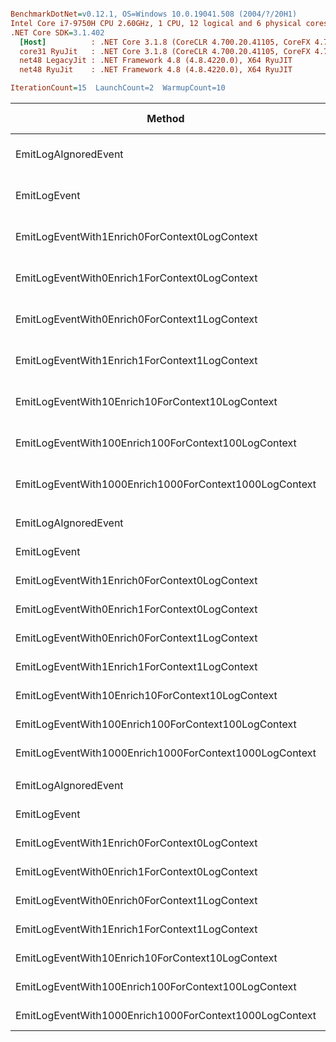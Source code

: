 ``` ini

BenchmarkDotNet=v0.12.1, OS=Windows 10.0.19041.508 (2004/?/20H1)
Intel Core i7-9750H CPU 2.60GHz, 1 CPU, 12 logical and 6 physical cores
.NET Core SDK=3.1.402
  [Host]          : .NET Core 3.1.8 (CoreCLR 4.700.20.41105, CoreFX 4.700.20.41903), X64 RyuJIT
  core31 RyuJit   : .NET Core 3.1.8 (CoreCLR 4.700.20.41105, CoreFX 4.700.20.41903), X64 RyuJIT
  net48 LegacyJit : .NET Framework 4.8 (4.8.4220.0), X64 RyuJIT
  net48 RyuJit    : .NET Framework 4.8 (4.8.4220.0), X64 RyuJIT

IterationCount=15  LaunchCount=2  WarmupCount=10  

```
|                                                 Method |             Job |       Jit |       Runtime |          Mean |        Error |        StdDev |        Median |     Ratio |  RatioSD |   Gen 0 |   Gen 1 | Gen 2 | Allocated |
|------------------------------------------------------- |---------------- |---------- |-------------- |--------------:|-------------:|--------------:|--------------:|----------:|---------:|--------:|--------:|------:|----------:|
|                                   EmitLogAIgnoredEvent |   core31 RyuJit |    RyuJit | .NET Core 3.1 |      13.05 ns |     0.959 ns |      1.345 ns |      14.11 ns |      1.00 |     0.00 |       - |       - |     - |         - |
|                                           EmitLogEvent |   core31 RyuJit |    RyuJit | .NET Core 3.1 |     670.64 ns |     8.838 ns |     13.228 ns |     669.03 ns |     52.04 |     5.31 |  0.0582 |       - |     - |     368 B |
|          EmitLogEventWith1Enrich0ForContext0LogContext |   core31 RyuJit |    RyuJit | .NET Core 3.1 |     735.53 ns |     4.607 ns |      6.896 ns |     735.01 ns |     57.00 |     6.16 |  0.0801 |       - |     - |     504 B |
|          EmitLogEventWith0Enrich1ForContext0LogContext |   core31 RyuJit |    RyuJit | .NET Core 3.1 |     723.96 ns |    11.774 ns |     17.623 ns |     720.16 ns |     56.18 |     6.72 |  0.0763 |       - |     - |     480 B |
|          EmitLogEventWith0Enrich0ForContext1LogContext |   core31 RyuJit |    RyuJit | .NET Core 3.1 |   1,262.26 ns |     8.210 ns |     11.774 ns |   1,262.84 ns |     97.71 |    10.39 |  0.1678 |       - |     - |    1064 B |
|          EmitLogEventWith1Enrich1ForContext1LogContext |   core31 RyuJit |    RyuJit | .NET Core 3.1 |   1,363.80 ns |     9.247 ns |     13.841 ns |   1,363.88 ns |    105.57 |    11.23 |  0.1717 |       - |     - |    1088 B |
|       EmitLogEventWith10Enrich10ForContext10LogContext |   core31 RyuJit |    RyuJit | .NET Core 3.1 |   6,401.11 ns |   136.807 ns |    204.766 ns |   6,324.36 ns |    497.50 |    63.05 |  0.9232 |  0.0076 |     - |    5808 B |
|    EmitLogEventWith100Enrich100ForContext100LogContext |   core31 RyuJit |    RyuJit | .NET Core 3.1 |  54,759.03 ns |   753.653 ns |  1,128.032 ns |  54,616.30 ns |  4,249.74 |   448.49 |  8.3618 |  0.7324 |     - |   52728 B |
| EmitLogEventWith1000Enrich1000ForContext1000LogContext |   core31 RyuJit |    RyuJit | .NET Core 3.1 | 546,012.72 ns | 6,174.566 ns |  9,241.800 ns | 546,090.48 ns | 42,166.20 | 4,037.23 | 83.0078 | 27.3438 |     - |  521769 B |
|                                                        |                 |           |               |               |              |               |               |           |          |         |         |       |           |
|                                   EmitLogAIgnoredEvent | net48 LegacyJit | LegacyJit |      .NET 4.8 |      14.20 ns |     0.294 ns |      0.440 ns |      14.08 ns |      1.00 |     0.00 |       - |       - |     - |         - |
|                                           EmitLogEvent | net48 LegacyJit | LegacyJit |      .NET 4.8 |     668.23 ns |     4.118 ns |      6.163 ns |     669.13 ns |     47.09 |     1.58 |  0.0591 |       - |     - |     377 B |
|          EmitLogEventWith1Enrich0ForContext0LogContext | net48 LegacyJit | LegacyJit |      .NET 4.8 |     769.12 ns |    13.518 ns |     19.387 ns |     762.20 ns |     54.07 |     2.32 |  0.0811 |       - |     - |     514 B |
|          EmitLogEventWith0Enrich1ForContext0LogContext | net48 LegacyJit | LegacyJit |      .NET 4.8 |     721.83 ns |     4.645 ns |      6.952 ns |     723.30 ns |     50.87 |     1.66 |  0.0772 |       - |     - |     489 B |
|          EmitLogEventWith0Enrich0ForContext1LogContext | net48 LegacyJit | LegacyJit |      .NET 4.8 |   1,411.37 ns |    10.539 ns |     15.774 ns |   1,412.95 ns |     99.45 |     2.98 |  0.1717 |       - |     - |    1091 B |
|          EmitLogEventWith1Enrich1ForContext1LogContext | net48 LegacyJit | LegacyJit |      .NET 4.8 |   1,557.38 ns |    27.442 ns |     41.074 ns |   1,546.81 ns |    109.77 |     5.09 |  0.1755 |       - |     - |    1115 B |
|       EmitLogEventWith10Enrich10ForContext10LogContext | net48 LegacyJit | LegacyJit |      .NET 4.8 |   7,168.87 ns |    33.861 ns |     50.682 ns |   7,179.22 ns |    505.16 |    15.63 |  0.9003 |       - |     - |    5705 B |
|    EmitLogEventWith100Enrich100ForContext100LogContext | net48 LegacyJit | LegacyJit |      .NET 4.8 |  63,861.69 ns |   545.340 ns |    816.239 ns |  63,906.55 ns |  4,499.45 |   127.13 |  8.1787 |  0.6104 |     - |   52042 B |
| EmitLogEventWith1000Enrich1000ForContext1000LogContext | net48 LegacyJit | LegacyJit |      .NET 4.8 | 659,609.45 ns | 5,980.986 ns |  8,952.058 ns | 660,877.00 ns | 46,475.05 | 1,390.99 | 82.0313 | 24.4141 |     - |  522323 B |
|                                                        |                 |           |               |               |              |               |               |           |          |         |         |       |           |
|                                   EmitLogAIgnoredEvent |    net48 RyuJit |    RyuJit |      .NET 4.8 |      13.88 ns |     0.153 ns |      0.220 ns |      13.83 ns |      1.00 |     0.00 |       - |       - |     - |         - |
|                                           EmitLogEvent |    net48 RyuJit |    RyuJit |      .NET 4.8 |     671.79 ns |     5.016 ns |      7.507 ns |     672.46 ns |     48.41 |     0.92 |  0.0591 |       - |     - |     377 B |
|          EmitLogEventWith1Enrich0ForContext0LogContext |    net48 RyuJit |    RyuJit |      .NET 4.8 |     758.97 ns |     6.391 ns |      9.566 ns |     759.72 ns |     54.73 |     1.15 |  0.0811 |       - |     - |     514 B |
|          EmitLogEventWith0Enrich1ForContext0LogContext |    net48 RyuJit |    RyuJit |      .NET 4.8 |     724.75 ns |     4.344 ns |      6.502 ns |     725.18 ns |     52.21 |     1.08 |  0.0772 |       - |     - |     489 B |
|          EmitLogEventWith0Enrich0ForContext1LogContext |    net48 RyuJit |    RyuJit |      .NET 4.8 |   1,416.00 ns |     8.972 ns |     13.428 ns |   1,417.89 ns |    102.04 |     1.72 |  0.1717 |       - |     - |    1091 B |
|          EmitLogEventWith1Enrich1ForContext1LogContext |    net48 RyuJit |    RyuJit |      .NET 4.8 |   1,543.81 ns |     9.447 ns |     13.244 ns |   1,542.46 ns |    111.20 |     2.27 |  0.1755 |       - |     - |    1115 B |
|       EmitLogEventWith10Enrich10ForContext10LogContext |    net48 RyuJit |    RyuJit |      .NET 4.8 |   7,293.55 ns |   143.054 ns |    214.117 ns |   7,208.36 ns |    525.86 |    16.04 |  0.9003 |       - |     - |    5705 B |
|    EmitLogEventWith100Enrich100ForContext100LogContext |    net48 RyuJit |    RyuJit |      .NET 4.8 |  63,878.73 ns |   509.126 ns |    762.037 ns |  63,627.31 ns |  4,603.98 |    97.73 |  8.1787 |  0.6104 |     - |   52042 B |
| EmitLogEventWith1000Enrich1000ForContext1000LogContext |    net48 RyuJit |    RyuJit |      .NET 4.8 | 663,294.92 ns | 7,307.002 ns | 10,243.396 ns | 662,624.12 ns | 47,770.82 |   844.60 | 82.0313 | 24.4141 |     - |  522323 B |
